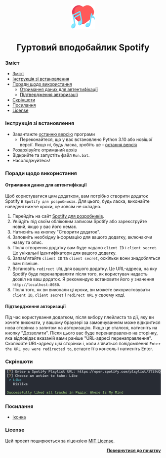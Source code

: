 <a name="readme-top"></a>

<div align="center">
  <a href="https://github.com/seesmof/">
    <img src="../public/logo.png" alt="Logo" height="80">
  </a>

<h1 align="center">Гуртовий вподобайлик Spotify</h1>
</div>

### Зміст

- [Зміст](#зміст)
- [Інструкція зі встановлення](#інструкція-зі-встановлення)
- [Поради щодо використання](#поради-щодо-використання)
  - [Отримання даних для автентифікації](#отримання-даних-для-автентифікації)
  - [Підтвердження авторизації](#підтвердження-авторизації)
- [Скріншоти](#скріншоти)
- [Посилання](#посилання)
- [License](#license)

### Інструкція зі встановлення

- Завантажте [останню версію](https://github.com/seesmof/spotify-batch-liker-cli/archive/refs/tags/v1.0.0.zip) програми
  - Переконайтеся, що у вас встановлено Python 3.10 або новішої версії. Якщо ні, будь ласка, зробіть це - [остання версія](https://www.python.org/downloads/)
- Розархівуйте отриманий архів
- Відкрийте та запустіть файл `Run.bat`.
- Насолоджуйтесь!

### Поради щодо використання

#### Отримання даних для автентифікації

Щоб користуватися цим додатком, вам потрібно створити додаток Spotify в `Spotify для розробників`. Для цього, будь ласка, виконайте наведені нижче кроки, це зовсім не складно.

1. Перейдіть на сайт [Spotify для розробників](https://developer.spotify.com/dashboard/).
2. Увійдіть під своїм обліковим записом Spotify або зареєструйте новий, якщо у вас його немає.
3. Натисніть на кнопку "Створити додаток".
4. Заповніть необхідну інформацію для вашого додатку, включаючи назву та опис.
5. Після створення додатку вам буде надано `client ID` і `client secret`. Це унікальні ідентифікатори для вашого додатку.
6. Запам'ятайте `client ID` та `client secret`, оскільки вони знадобляться вам пізніше.
7. Встановіть `redirect URL` для вашого додатку. Це URL-адреса, на яку Spotify буде перенаправляти після того, як користувач надасть дозвіл на ваш додаток. Я рекомендую встановити його у значення `http://localhost:8080`.
8. Після того, як ви виконали ці кроки, ви можете використовувати `client ID`, `client secret` і `redirect URL` у своєму коді.

#### Підтвердження авторизації

Під час користування додатком, після вибору плейлиста та дії, яку ви хочете виконати, у вашому браузері за замовчуванням може відкритися нова сторінка з запитом на авторизацію. Якщо це сталося, натисніть на кнопку "Дозволити". Після цього вас буде перенаправлено на сторінку, яка відповідає вказаній вами раніше "URL-адресі перенаправлення". Скопіюйте URL-адресу цієї сторінки і, коли з'явиться повідомлення `Enter the URL you were redirected to`, вставте її в консоль і натисніть Enter.

### Скріншоти

![App](../public/app.png)

### Посилання

- [Іконка](https://www.flaticon.com/)

### License

Цей проект поширюється за ліцензією [MIT License](../LICENSE).

<p align="right"><a href="#readme-top"><strong>Повернутися до початку</strong></a></p>
